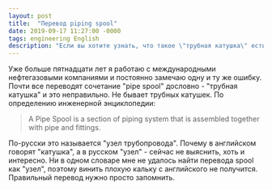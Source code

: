 ```yaml
---
layout: post
title:  "Перевод piping spool"
date: 2019-09-17 11:27:00 -0000
tags: engineering English
description: "Если вы хотите узнать, что такое \"трубная катушка\" есть простой ответ. Это \"трубный узел\" в переводе неграмотного переводчика."
---
```


Уже больше пятнадцати лет я работаю с международными нефтегазовыми компаниями и постоянно замечаю одну и ту же ошибку. Почти все переводят сочетание "pipe spool" дословно - "трубная катушка" и это неправильно. Не бывает трубных катушек. По определению инженерной энциклопедии:

> A Pipe Spool is a section of piping system that is assembled together with pipe and fittings.

По-русски это называется "узел трубопровода". Почему в английском говорят "катушка", а в русском "узел" - сейчас не выяснить, хоть и интересно. Ни в одном словаре мне не удалось найти перевода spool как "узел", поэтому винить плохую кальку с английского не получится. Правильный перевод нужно просто запомнить.